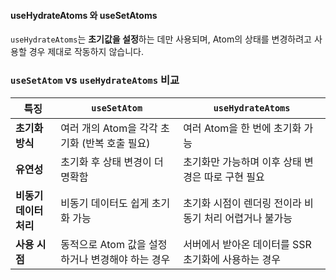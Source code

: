 #### useHydrateAtoms 와 useSetAtoms

`useHydrateAtoms`는 **초기값을 설정**하는 데만 사용되며, Atom의 상태를 변경하려고 사용할 경우 제대로 작동하지 않습니다.


### `useSetAtom` vs `useHydrateAtoms` 비교

| 특징             | `useSetAtom`                  | `useHydrateAtoms`               |
| -------------- | ----------------------------- | ------------------------------- |
| **초기화 방식**     | 여러 개의 Atom을 각각 초기화 (반복 호출 필요) | 여러 Atom을 한 번에 초기화 가능            |
| **유연성**        | 초기화 후 상태 변경이 더 명확함            | 초기화만 가능하며 이후 상태 변경은 따로 구현 필요    |
| **비동기 데이터 처리** | 비동기 데이터도 쉽게 초기화 가능            | 초기화 시점이 렌더링 전이라 비동기 처리 어렵거나 불가능 |
| **사용 시점**      | 동적으로 Atom 값을 설정하거나 변경해야 하는 경우 | 서버에서 받아온 데이터를 SSR 초기화에 사용하는 경우  |